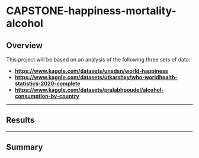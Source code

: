 # CAPSTONE-happiness-mortality-alcohol

## Overview

This project will be based on an analysis of the following three sets of data:

- **https://www.kaggle.com/datasets/unsdsn/world-happiness**
- **https://www.kaggle.com/datasets/utkarshxy/who-worldhealth-statistics-2020-complete**
- **https://www.kaggle.com/datasets/pralabhpoudel/alcohol-consumption-by-country**

----
## Results

----
## Summary 

